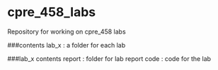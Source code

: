 # cpre_458_labs
Repository for working on cpre_458 labs

###contents
lab_x : a folder for each lab

###lab_x contents
report : folder for lab report
code : code for the lab
